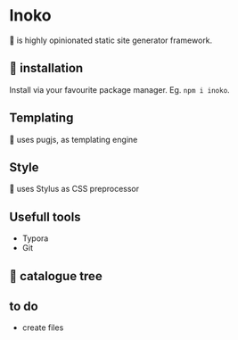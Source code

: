 # Inoko 
🐗 is highly opinionated static site generator framework.


## 🐗 installation
Install via your favourite package manager. Eg. `npm i inoko`.


## Templating
🐗 uses pugjs, as templating engine

## Style
🐗 uses Stylus as CSS preprocessor

## Usefull tools
- Typora
- Git

## 🐗 catalogue tree



## to do
- create files